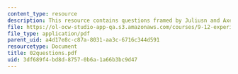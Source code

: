 ```yaml
---
content_type: resource
description: This resource contains questions framed by Juliusn and Axel.
file: https://ol-ocw-studio-app-qa.s3.amazonaws.com/courses/9-12-experimental-molecular-neurobiology-fall-2006/3df689f4bd8d87570b6a1a66b3bc9d47_02questions.pdf
file_type: application/pdf
parent_uid: a4d17e8c-c87a-8031-aa3c-6716c344d591
resourcetype: Document
title: 02questions.pdf
uid: 3df689f4-bd8d-8757-0b6a-1a66b3bc9d47
---
```

